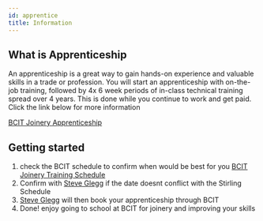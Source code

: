 ```yaml
---
id: apprentice
title: Information
---
```


## What is Apprenticeship

An apprenticeship is a great way to gain hands-on experience and valuable skills in a trade or profession. You will start an apprenticeship with on-the-job training, followed by 4x 6 week periods of in-class technical training spread over 4 years. This is done while you continue to work and get paid. Click the link below for more information

[BCIT Joinery Apprenticeship](https://www.bcit.ca/programs/joinery-cabinetmaker-apprenticeship-full-time-4850appr//)

## Getting started

1. check the BCIT schedule to confirm when would be best for you [BCIT Joinery Training Schedule](https://www.bcit.ca/apprenticeship/students/training/joinery-cabinetmaker-apprentice/)
2. Confirm with [Steve Glegg](stev@stirlingwoodworks) if the date doesnt conflict with the Stirling Schedule
3. [Steve Glegg](stev@stirlingwoodworks) will then book your apprenticeship through BCIT
4. Done! enjoy going to school at BCIT for joinery and improving your skills
